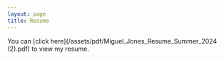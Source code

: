 ```yaml
---
layout: page
title: Resume
---
```


You can [click here](/assets/pdf/Miguel_Jones_Resume_Summer_2024 (2).pdf) to view my resume.